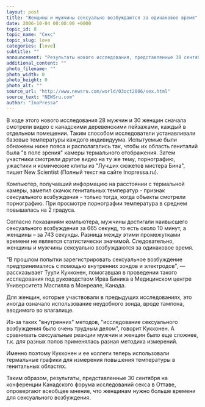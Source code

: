 ```yaml
---
layout: post
title: "Женщины и мужчины сексуально возбуждаются за одинаковое время"
date: 2006-10-04 00:00:00 +0000
topic_id: 8
topic_name: "Секс"
topic_slug: love
categories: [love]
subtitle: ""
announcement: "Результаты нового исследования, представленные 30 сентября на конференции Канадского форума исследований секса в Оттаве, опровергли всеобщее мнение о том, что женщинам нужно больше времени для сексуального возбуждения."
additional_content: ""
photo_filename: ""
photo_width: 0
photo_height: 0
photo_alt: ""
source_url: "http://www.newsru.com/world/03oct2006/sex.html"
source_text: "NEWSru.com"
author: "InoPressa"
---
```

В ходе этого нового исследования 28 мужчин и 30 женщин сначала смотрели видео с канадскими деревенскими пейзажами, каждый в отдельном помещении. Таким способом исследователи устанавливали базовые температуры каждого индивидуума. Испытуемые были обнажены ниже пояса и располагались так, чтобы их область гениталий была "в поле зрения" камеры термального отображения. Затем участники смотрели другое видео на ту же тему, порнографию, ужастики и комические клипы из "Лучших сюжетов мистера Бина", пишет New Scientist (Полный текст на сайте Inopressa.ru).

Компьютер, получавший информацию на расстоянии с термальной камеры, заметил скачок генитальных температур - признак сексуального возбуждения - только тогда, когда объекты смотрели порнографию. При просмотре порнографии температура в среднем повышалась на 2 градуса.

Согласно показаниям компьютера, мужчины достигали наивысшего сексуального возбуждения за 665 секунд, то есть около 10 минут, а женщины – за 743 секунды. Разница между этими промежутками времени не является статистически значимой. Следовательно, женщины и мужчины сексуально возбуждаются за одинаковое время.

"В прошлом попытки зарегистрировать сексуальное возбуждение предпринимались с помощью внутренних зондов и электродов", &mdash; рассказывает Туули Кукконен, помогавшая в проведении такого исследования под руководством Ирва Биника в Медицинском центре Университета Масгилла в Монреале, Канада.

Для женщин, которые участвовали в предыдущих исследованиях, это иногда означало использование неудобного зонда, вроде тампона, вводимого во влагалище.

Из-за таких "внутренних" методов, "исследование сексуального возбуждения было очень трудным делом", говорит Кукконен. А сравнивать сексуальные реакции мужчин и женщин было еще сложнее, т.к. для разных полов применялась разная методика измерений.

Именно поэтому Кукконен и ее коллеги теперь использовали термальные графики для измерения повышения температуры в генитальных областях.

Таким образом, результаты, представленные 30 сентября на конференции Канадского форума исследований секса в Оттаве, опровергают всеобщее мнение, что женщинам нужно больше времени для сексуального возбуждения.
